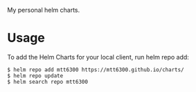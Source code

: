 My personal helm charts.
# Usage 
To add the Helm Charts for your local client, run helm repo add:
```
$ helm repo add mtt6300 https://mtt6300.github.io/charts/
$ helm repo update
$ helm search repo mtt6300
```